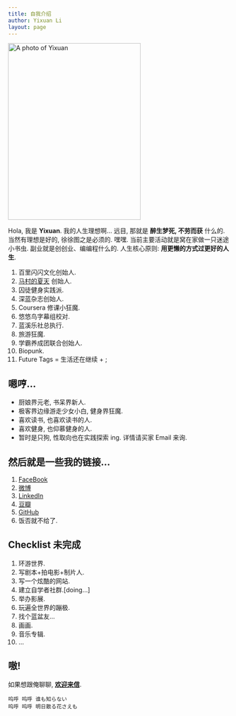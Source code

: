 ```yaml
---
title: 自我介绍
author: Yixuan Li
layout: page
---
```


  <img width="300" height="400" alt="A photo of Yixuan" src="http://openmindclub.qiniudn.com/Yixuan/image/yixuan.jpg">

Hola, 我是 __Yixuan__. 我的人生理想啊... 远目, 那就是 __醉生梦死, 不劳而获__ 什么的. 当然有理想是好的, 徐徐图之是必须的. 嘿嘿. 当前主要活动就是窝在家做一只迷途小书虫.  副业就是创创业、编编程什么的. 人生核心原则: __用更懒的方式过更好的人生__.

1. 百里闪闪文化创始人.
2. [马村的夏天](http://www.macundexiatian.com) 创始人.
3. 囚徒健身实践派.
4. 深蓝杂志创始人.
5. Coursera 修课小狂魔.
6. 悠悠鸟字幕组校对.
7. 蓝溪乐社总执行.
8. 旅游狂魔.
9. 学霸养成团联合创始人.
10. Biopunk.
11. Future Tags = 生活还在继续 + ;

## 嗯哼...
  * 厨娘界元老, 书呆界新人.
  * 极客界边缘游走少女小白, 健身界狂魔.
  * 喜欢读书, 也喜欢读书的人.
  * 喜欢健身, 也仰慕健身的人.
  * 暂时是只狗, 性取向也在实践探索 ing. 详情请买家 Email 来询.


## 然后就是一些我的链接...

1. [FaceBook](https://www.facebook.com/liyixuan5402)
2. [微博](http://weibo.com/liyixuan5402)
3. [LinkedIn](https://cn.linkedin.com/in/liyixuan5402)
4. [豆瓣](http://www.douban.com/people/woaixiaoyao5402/)
5. [GitHub](https://github.com/YixuanFranco)
6. 饭否就不给了.

## Checklist 未完成
1. 环游世界.
2. 写剧本+拍电影+制片人.
3. 写一个炫酷的网站.
4. 建立自学者社群.[doing...]
5. 举办影展.
6. 玩遍全世界的蹦极.
7. 找个蓝盆友...
8. 画画.
9. 音乐专辑.
10. ...

## 嗷!

如果想跟俺聊聊, __[欢迎来信](mailto:liyixuan5402@gmail.com)__.


    呜呼 呜呼 谁も知らない
    呜呼 呜呼 明日散る花さえも
